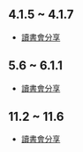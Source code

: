 
##  4.1.5 ~ 4.1.7
- [讀書會分享](https://hackmd.io/@weija/BJKMAe_LT)

## 5.6 ~ 6.1.1
- [讀書會分享](https://hackmd.io/@weija/H1w0CJfTT)

## 11.2 ~ 11.6
- [讀書會分享](https://hackmd.io/@weija/r1jN6F5A6)
